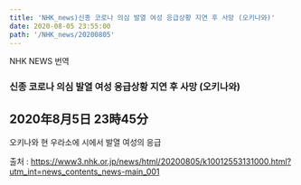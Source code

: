 ```yaml
---
title: 'NHK_news)신종 코로나 의심 발열 여성 응급상황 지연 후 사망 (오키나와)'
date: 2020-08-05 23:55:00
path: '/NHK_news/20200805'
---
```

NHK NEWS 번역

### 신종 코로나 의심 발열 여성 응급상황 지연 후 사망 (오키나와)
2020年8月5日 23時45分
-

오키나와 현 우라소에 시에서 발열 여성의 응급


출처 : https://www3.nhk.or.jp/news/html/20200805/k10012553131000.html?utm_int=news_contents_news-main_001